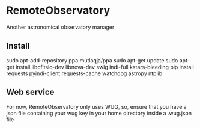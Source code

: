 # RemoteObservatory
Another astronomical observatory manager

## Install
sudo apt-add-repository ppa:mutlaqja/ppa
sudo apt-get update
sudo apt-get install libcfitsio-dev libnova-dev swig indi-full kstars-bleeding
pip install requests pyindi-client requests-cache watchdog astropy ntplib

## Web service

For now, RemoteObservatory only uses WUG, so, ensure that you have a json file containing your wug key in your home directory inside a .wug.json file


